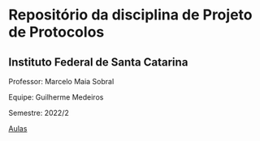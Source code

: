 # Repositório da disciplina de Projeto de Protocolos

## Instituto Federal de Santa Catarina

Professor: Marcelo Maia Sobral

Equipe: Guilherme Medeiros

Semestre: 2022/2

[Aulas](aulas)
